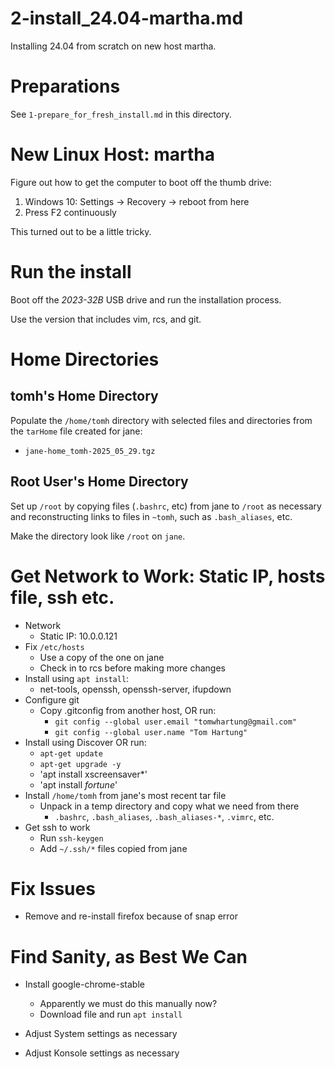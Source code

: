 
# 2-install_24.04-martha.md

Installing 24.04 from scratch on new host martha.


# Preparations

See `1-prepare_for_fresh_install.md` in this directory.

# New Linux Host: martha

Figure out how to get the computer to boot off the thumb drive:

1. Windows 10: Settings -> Recovery -> reboot from here
2. Press F2 continuously

This turned out to be a little tricky.


# Run the install

Boot off the *2023-32B* USB drive and run the installation process.

Use the version that includes vim, rcs, and git.

# Home Directories

## tomh's Home Directory

Populate the `/home/tomh` directory with selected files and directories from the `tarHome` file created for jane:

- `jane-home_tomh-2025_05_29.tgz`

## Root User's Home Directory

Set up `/root` by copying files (`.bashrc`, etc) from jane to `/root` as necessary and reconstructing links to files in `~tomh`,
such as `.bash_aliases`, etc.

Make the directory look like `/root` on `jane`.


# Get Network to Work: Static IP, hosts file, ssh etc.

- Network
  - Static IP: 10.0.0.121
- Fix `/etc/hosts`
  - Use a copy of the one on jane
  - Check in to rcs before making more changes
- Install using `apt install`:
  - net-tools, openssh, openssh-server, ifupdown
- Configure git
  - Copy .gitconfig from another host, OR run:
    - `git config --global user.email "tomwhartung@gmail.com"`
    - `git config --global user.name "Tom Hartung"`
- Install using Discover OR run:
  - `apt-get update`
  - `apt-get upgrade -y`
  - 'apt install xscreensaver*'
  - 'apt install *fortune*'
- Install `/home/tomh` from jane's most recent tar file
  - Unpack in a temp directory and copy what we need from there
    - `.bashrc`, `.bash_aliases`, `.bash_aliases-*`,  `.vimrc`, etc.
- Get ssh to work
  - Run `ssh-keygen`
  - Add `~/.ssh/*` files copied from jane


# Fix Issues

- Remove and re-install firefox because of snap error


# Find Sanity, as Best We Can

- Install google-chrome-stable
  - Apparently we must do this manually now?
  - Download file and run `apt install`

- Adjust System settings as necessary
- Adjust Konsole settings as necessary

